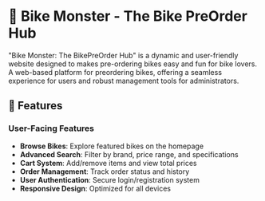 # 🚴 Bike Monster - The Bike PreOrder Hub
"Bike Monster: The BikePreOrder Hub" is a dynamic and user-friendly website designed to makes pre-ordering bikes easy and fun for bike lovers. A web-based platform for preordering bikes, offering a seamless experience for users and robust management tools for administrators.

## 🌟 Features

### User-Facing Features
- **Browse Bikes**: Explore featured bikes on the homepage
- **Advanced Search**: Filter by brand, price range, and specifications
- **Cart System**: Add/remove items and view total prices
- **Order Management**: Track order status and history
- **User Authentication**: Secure login/registration system
- **Responsive Design**: Optimized for all devices


